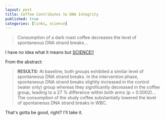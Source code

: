 ```yaml
---
layout: post
title: Coffee Contributes to DNA Integrity
published: true
categories: [links, science]
---
```

>Consumption of a dark roast coffee decreases the level of spontaneous DNA strand breaks...

I have no idea what it means but [SCIENCE!!](http://www.ncbi.nlm.nih.gov/pubmed/24740588)

<!--more-->

From the abstract:

>**RESULTS:** At baseline, both groups exhibited a similar level of spontaneous DNA strand breaks. In the intervention phase, spontaneous DNA strand breaks slightly increased in the control (water only) group whereas they significantly decreased in the coffee group, leading to a 27 % difference within both arms (p = 0.0002)... The consumption of the study coffee substantially lowered the level of spontaneous DNA strand breaks in WBC.

That's gotta be good, right? I'll take it.
